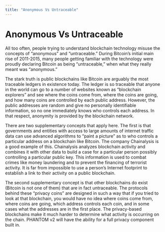 ```yaml
---
title: "Anonymous Vs Untraceable"
---
```


# Anonymous Vs Untraceable

All too often, people trying to understand blockchain technology misuse the concepts of “anonymous” and “untraceable.”  During Bitcoin’s initial main rise of 2011-2015, many people getting familiar with the technology were proudly declaring Bitcoin as being “untraceable,” when what they really meant was “anonymous.”

The stark truth is public blockchains like Bitcoin are arguably the most traceable ledgers in existence today.  The ledger is so traceable that anyone in the world can go to a number of websites known as “blockchain explorers” and see where the coins come from, where the coins are going, and how many coins are controlled by each public address.  However, the public addresses are random and give no personally identifiable information, so no one immediately knows who controls each address.  In that respect, anonymity is provided by the blockchain network.

There are two supplementary concepts that apply here.  The first is that governments and entities with access to large amounts of internet traffic data can use advanced algorithms to “paint a picture” as to who controls a particular address on a blockchain like Bitcoin. The company Chainalysis is a good example of this.  Chainalysis analyzes blockchain activity and combines it with other data to build a case for a particular person possibly controlling a particular public key. This information is used to combat crimes like money laundering and to prevent the financing of terrorist activity.  It is far from impossible to use a person’s Internet footprint to establish a link to their activity on a public blockchain.

The second supplementary concept is that other blockchains do exist (Bitcoin is not one of them) that are in fact untraceable.  The protocols behind these “privacy coins” are designed in such a way that if you tried to look at that blockchain, you would have no idea where coins come from, where coins are going, which address controls each coin, and in some cases what the addresses are in the first place.  The privacy-based blockchains make it much harder to determine what activity is occurring on the chain. PHANTOM v2 will have the ability for a full privacy component built in. 
